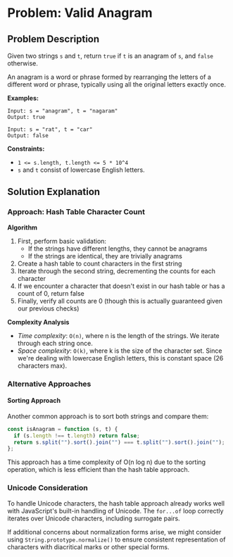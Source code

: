 # Problem: Valid Anagram

## Problem Description

Given two strings `s` and `t`, return `true` if `t` is an anagram of `s`, and `false` otherwise.

An anagram is a word or phrase formed by rearranging the letters of a different word or phrase, typically using all the original letters exactly once.

**Examples:**

```
Input: s = "anagram", t = "nagaram"
Output: true

Input: s = "rat", t = "car"
Output: false
```

**Constraints:**

- `1 <= s.length, t.length <= 5 * 10^4`
- `s` and `t` consist of lowercase English letters.

## Solution Explanation

### Approach: Hash Table Character Count

**Algorithm**

1. First, perform basic validation:
   - If the strings have different lengths, they cannot be anagrams
   - If the strings are identical, they are trivially anagrams
2. Create a hash table to count characters in the first string
3. Iterate through the second string, decrementing the counts for each character
4. If we encounter a character that doesn't exist in our hash table or has a count of 0, return false
5. Finally, verify all counts are 0 (though this is actually guaranteed given our previous checks)

**Complexity Analysis**

- _Time complexity_: `O(n)`, where n is the length of the strings. We iterate through each string once.
- _Space complexity_: `O(k)`, where k is the size of the character set. Since we're dealing with lowercase English letters, this is constant space (26 characters max).

### Alternative Approaches

#### Sorting Approach

Another common approach is to sort both strings and compare them:

```javascript
const isAnagram = function (s, t) {
  if (s.length !== t.length) return false;
  return s.split("").sort().join("") === t.split("").sort().join("");
};
```

This approach has a time complexity of O(n log n) due to the sorting operation, which is less efficient than the hash table approach.

### Unicode Consideration

To handle Unicode characters, the hash table approach already works well with JavaScript's built-in handling of Unicode. The `for...of` loop correctly iterates over Unicode characters, including surrogate pairs.

If additional concerns about normalization forms arise, we might consider using `String.prototype.normalize()` to ensure consistent representation of characters with diacritical marks or other special forms.
